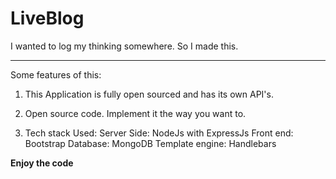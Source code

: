 # LiveBlog
I wanted to log my thinking somewhere. So I made this.

___
Some features of this:

1. This Application is fully open sourced and has its own API's.

2. Open source code. Implement it the way you want to.

3. Tech stack Used:
	Server Side: NodeJs with ExpressJs
 	Front end: Bootstrap
 	Database: MongoDB
 	Template engine: Handlebars

**Enjoy the code**


